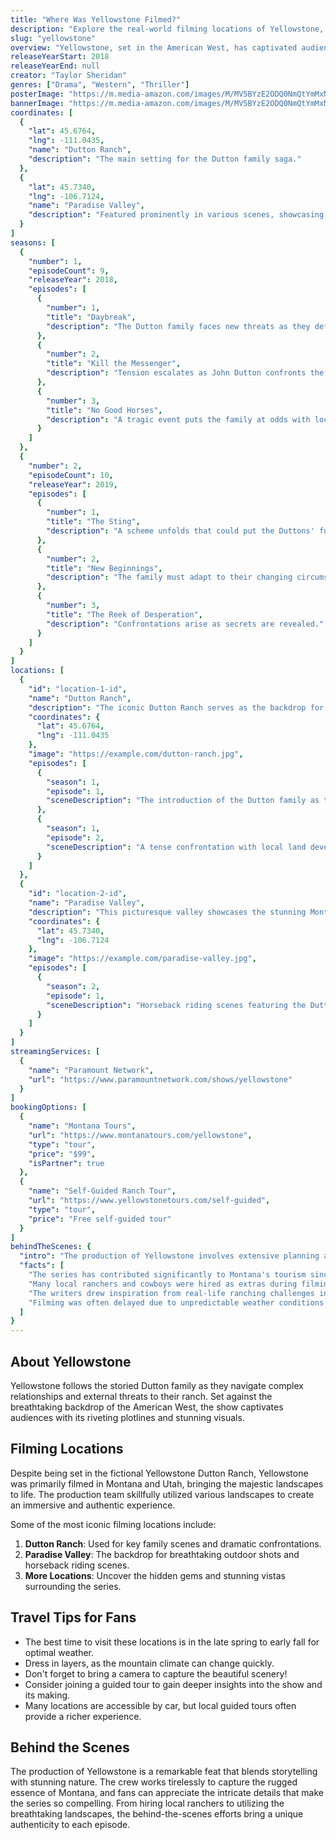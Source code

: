 ```yaml
---
title: "Where Was Yellowstone Filmed?"
description: "Explore the real-world filming locations of Yellowstone, from the breathtaking Dutton Ranch to the stunning Montana landscapes."
slug: "yellowstone"
overview: "Yellowstone, set in the American West, has captivated audiences with its intense family drama and breathtaking cinematography. Despite being set in the fictional Yellowstone Dutton Ranch, the series was primarily filmed in Montana and Utah, showcasing the stunning natural beauty of the region."
releaseYearStart: 2018
releaseYearEnd: null
creator: "Taylor Sheridan"
genres: ["Drama", "Western", "Thriller"]
posterImage: "https://m.media-amazon.com/images/M/MV5BYzE2ODQ0NmQtYmMxMS00MGRlLTgwOGEtYjRkN2FkYmZlN2JlXkEyXkFqcGc@._V1_SX300.jpg"
bannerImage: "https://m.media-amazon.com/images/M/MV5BYzE2ODQ0NmQtYmMxMS00MGRlLTgwOGEtYjRkN2FkYmZlN2JlXkEyXkFqcGc@._V1_SX300.jpg"
coordinates: [
  { 
    "lat": 45.6764, 
    "lng": -111.0435, 
    "name": "Dutton Ranch", 
    "description": "The main setting for the Dutton family saga."
  },
  { 
    "lat": 45.7340, 
    "lng": -106.7124, 
    "name": "Paradise Valley", 
    "description": "Featured prominently in various scenes, showcasing Montana's natural beauty."
  }
]
seasons: [
  {
    "number": 1,
    "episodeCount": 9,
    "releaseYear": 2018,
    "episodes": [
      {
        "number": 1,
        "title": "Daybreak",
        "description": "The Dutton family faces new threats as they defend their ranch."
      },
      {
        "number": 2,
        "title": "Kill the Messenger",
        "description": "Tension escalates as John Dutton confronts the consequences of his decisions."
      },
      {
        "number": 3,
        "title": "No Good Horses",
        "description": "A tragic event puts the family at odds with local authorities."
      }
    ]
  },
  {
    "number": 2,
    "episodeCount": 10,
    "releaseYear": 2019,
    "episodes": [
      {
        "number": 1,
        "title": "The Sting",
        "description": "A scheme unfolds that could put the Duttons' future in jeopardy."
      },
      {
        "number": 2,
        "title": "New Beginnings",
        "description": "The family must adapt to their changing circumstances."
      },
      {
        "number": 3,
        "title": "The Reek of Desperation",
        "description": "Confrontations arise as secrets are revealed."
      }
    ]
  }
]
locations: [
  {
    "id": "location-1-id",
    "name": "Dutton Ranch",
    "description": "The iconic Dutton Ranch serves as the backdrop for much of the series, capturing the rugged beauty of Montana's landscape. Key scenes, including family meetings and confrontations, have been filmed here.",
    "coordinates": {
      "lat": 45.6764,
      "lng": -111.0435
    },
    "image": "https://example.com/dutton-ranch.jpg",
    "episodes": [
      {
        "season": 1,
        "episode": 1,
        "sceneDescription": "The introduction of the Dutton family as they gather to discuss the ranch's future."
      },
      {
        "season": 1,
        "episode": 2,
        "sceneDescription": "A tense confrontation with local land developers."
      }
    ]
  },
  {
    "id": "location-2-id",
    "name": "Paradise Valley",
    "description": "This picturesque valley showcases the stunning Montana terrain, often used for outdoor scenes involving the Duttons' cattle and horse operations. The breathtaking visuals make it a perfect setting for the show.",
    "coordinates": {
      "lat": 45.7340,
      "lng": -106.7124
    },
    "image": "https://example.com/paradise-valley.jpg",
    "episodes": [
      {
        "season": 2,
        "episode": 1,
        "sceneDescription": "Horseback riding scenes featuring the Dutton family's cattle drive."
      }
    ]
  }
]
streamingServices: [
  {
    "name": "Paramount Network",
    "url": "https://www.paramountnetwork.com/shows/yellowstone"
  }
]
bookingOptions: [
  {
    "name": "Montana Tours",
    "url": "https://www.montanatours.com/yellowstone",
    "type": "tour",
    "price": "$99",
    "isPartner": true
  },
  {
    "name": "Self-Guided Ranch Tour",
    "url": "https://www.yellowstonetours.com/self-guided",
    "type": "tour",
    "price": "Free self-guided tour"
  }
]
behindTheScenes: {
  "intro": "The production of Yellowstone involves extensive planning and coordination to ensure the scenic beauty of Montana is captured on screen. The show frequently utilizes local talent and resources to create an authentic experience.",
  "facts": [
    "The series has contributed significantly to Montana's tourism since its premiere.",
    "Many local ranchers and cowboys were hired as extras during filming.",
    "The writers drew inspiration from real-life ranching challenges in Montana.",
    "Filming was often delayed due to unpredictable weather conditions in the region."
  ]
}
---
```


## About Yellowstone

Yellowstone follows the storied Dutton family as they navigate complex relationships and external threats to their ranch. Set against the breathtaking backdrop of the American West, the show captivates audiences with its riveting plotlines and stunning visuals. 

## Filming Locations

Despite being set in the fictional Yellowstone Dutton Ranch, Yellowstone was primarily filmed in Montana and Utah, bringing the majestic landscapes to life. The production team skillfully utilized various landscapes to create an immersive and authentic experience.

Some of the most iconic filming locations include:

1. **Dutton Ranch**: Used for key family scenes and dramatic confrontations.
2. **Paradise Valley**: The backdrop for breathtaking outdoor shots and horseback riding scenes.
3. **More Locations**: Uncover the hidden gems and stunning vistas surrounding the series.

## Travel Tips for Fans

- The best time to visit these locations is in the late spring to early fall for optimal weather.
- Dress in layers, as the mountain climate can change quickly.
- Don't forget to bring a camera to capture the beautiful scenery!
- Consider joining a guided tour to gain deeper insights into the show and its making.
- Many locations are accessible by car, but local guided tours often provide a richer experience.

## Behind the Scenes

The production of Yellowstone is a remarkable feat that blends storytelling with stunning nature. The crew works tirelessly to capture the rugged essence of Montana, and fans can appreciate the intricate details that make the series so compelling. From hiring local ranchers to utilizing the breathtaking landscapes, the behind-the-scenes efforts bring a unique authenticity to each episode.